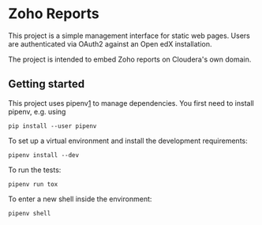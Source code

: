 Zoho Reports
============

This project is a simple management interface for static web pages.  Users are
authenticated via OAuth2 against an Open edX installation.

The project is intended to embed Zoho reports on Cloudera's own domain.

Getting started
---------------

This project uses pipenv[1] to manage dependencies.  You first need to install
pipenv, e.g. using

    pip install --user pipenv

[1]: http://pipenv.org/

To set up a virtual environment and install the development requirements:

    pipenv install --dev

To run the tests:

    pipenv run tox

To enter a new shell inside the environment:

    pipenv shell
